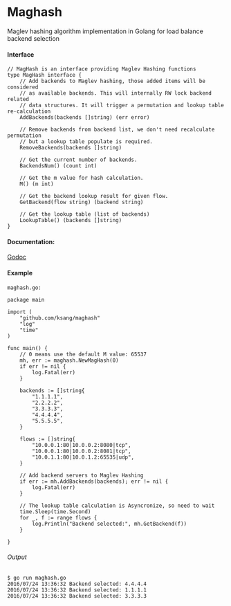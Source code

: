 # Maghash
Maglev hashing algorithm implementation in Golang for load balance backend selection

#### Interface
	// MagHash is an interface providing Maglev Hashing functions
	type MagHash interface {
		// Add backends to Maglev hashing, those added items will be considered
		// as available backends. This will internally RW lock backend related
		// data structures. It will trigger a permutation and lookup table re-calculation
		AddBackends(backends []string) (err error)

		// Remove backends from backend list, we don't need recalculate permutation
		// but a lookup table populate is required.
		RemoveBackends(backends []string)

		// Get the current number of backends.
		BackendsNum() (count int)

		// Get the m value for hash calculation.
		M() (m int)

		// Get the backend lookup result for given flow.
		GetBackend(flow string) (backend string)

		// Get the lookup table (list of backends)
		LookupTable() (backends []string)
	}

#### Documentation:
[Godoc](https://godoc.org/github.com/ksang/maghash)

#### Example
	maghash.go:

	package main

	import (
		"github.com/ksang/maghash"
		"log"
		"time"
	)

	func main() {
		// 0 means use the default M value: 65537
		mh, err := maghash.NewMagHash(0)
		if err != nil {
			log.Fatal(err)
		}

		backends := []string{
			"1.1.1.1",
			"2.2.2.2",
			"3.3.3.3",
			"4.4.4.4",
			"5.5.5.5",
		}

		flows := []string{
			"10.0.0.1:80|10.0.0.2:8080|tcp",
			"10.0.0.1:80|10.0.0.2:8081|tcp",
			"10.0.1.1:80|10.0.1.2:65535|udp",
		}

		// Add backend servers to Maglev Hashing
		if err := mh.AddBackends(backends); err != nil {
			log.Fatal(err)
		}

		// The lookup table calculation is Asyncronize, so need to wait
		time.Sleep(time.Second)
		for _, f := range flows {
			log.Println("Backend selected:", mh.GetBackend(f))
		}

	}

###### Output
	$ go run maghash.go
	2016/07/24 13:36:32 Backend selected: 4.4.4.4
	2016/07/24 13:36:32 Backend selected: 1.1.1.1
	2016/07/24 13:36:32 Backend selected: 3.3.3.3
